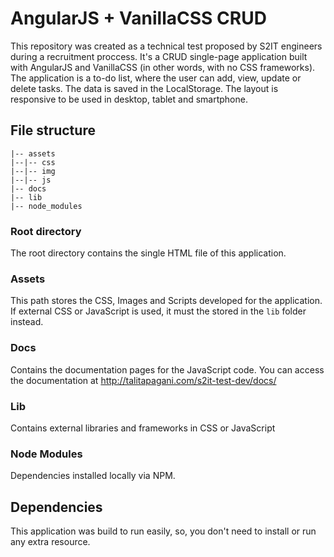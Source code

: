 # AngularJS + VanillaCSS CRUD
This repository was created as a technical test proposed by S2IT engineers during a recruitment proccess.
It's a CRUD single-page application built with AngularJS and VanillaCSS (in other words, with no CSS frameworks). The application is a to-do list, where the user can add, view, update or delete tasks. The data is saved in the LocalStorage. The layout is responsive to be used in desktop, tablet and smartphone.

## File structure
```
|-- assets
|--|-- css
|--|-- img
|--|-- js
|-- docs
|-- lib
|-- node_modules
```

### Root directory
The root directory contains the single HTML file of this application.

### Assets
This path stores the CSS, Images and Scripts developed for the application. If external CSS or JavaScript is used, it must the stored in the `lib` folder instead.

### Docs
Contains the documentation pages for the JavaScript code. You can access the documentation at http://talitapagani.com/s2it-test-dev/docs/

### Lib
Contains external libraries and frameworks in CSS or JavaScript

### Node Modules
Dependencies installed locally via NPM.

## Dependencies
This application was build to run easily, so, you don't need to install or run any extra resource.